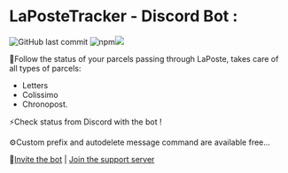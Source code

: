 <h1>LaPosteTracker - Discord Bot :</h1>

<img alt="GitHub last commit" src="https://img.shields.io/github/last-commit/xReapex/LaPosteTracker?label=Last%20commit"> <img alt="npm" src="https://img.shields.io/npm/v/discord.js?label=discord.js"><a href="https://www.codacy.com/gh/xReapex/LaPosteTracker/dashboard?utm_source=github.com&amp;utm_medium=referral&amp;utm_content=xReapex/LaPosteTracker&amp;utm_campaign=Badge_Grade"><img src="https://app.codacy.com/project/badge/Grade/3141293c9ce843f9890c6ad1ce61441b"/></a>

📌Follow the status of your parcels passing through LaPoste, takes care of all types of parcels:
- Letters
- Colissimo
- Chronopost.

⚡Check status from Discord with the bot !

⚙️Custom prefix and autodelete message command are available free...

🔗[Invite the bot](https://top.gg/bot/809782887587119135) | [Join the support server](https://discord.com/6nGhyhQEBg)
